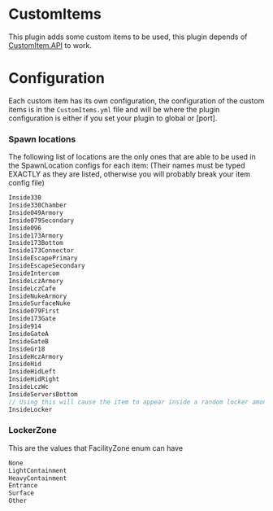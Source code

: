 # CustomItems
This plugin adds some custom items to be used, this plugin depends of [CustomItem.API](https://github.com/NWAPI-CustomItems/API) to work.

# Configuration
Each custom item has its own configuration, the configuration of the custom items is in the ``CustomItems.yml`` file and will be where the plugin configuration is either if you set your plugin to global or [port].

### Spawn locations
The following list of locations are the only ones that are able to be used in the SpawnLocation configs for each item:
(Their names must be typed EXACTLY as they are listed, otherwise you will probably break your item config file)
```cs
Inside330
Inside330Chamber
Inside049Armory
Inside079Secondary
Inside096
Inside173Armory
Inside173Bottom
Inside173Connector
InsideEscapePrimary
InsideEscapeSecondary
InsideIntercom
InsideLczArmory
InsideLczCafe
InsideNukeArmory
InsideSurfaceNuke
Inside079First
Inside173Gate
Inside914
InsideGateA
InsideGateB
InsideGr18
InsideHczArmory
InsideHid
InsideHidLeft
InsideHidRight
InsideLczWc
InsideServersBottom
// Using this will cause the item to appear inside a random locker among the entire facility if LockerZone is set to None, you can specify the zone by assigning a valid value to LockerZone.
InsideLocker
```
### LockerZone
This are the values that FacilityZone enum can have
```cs
None
LightContainment
HeavyContainment
Entrance
Surface
Other
```
